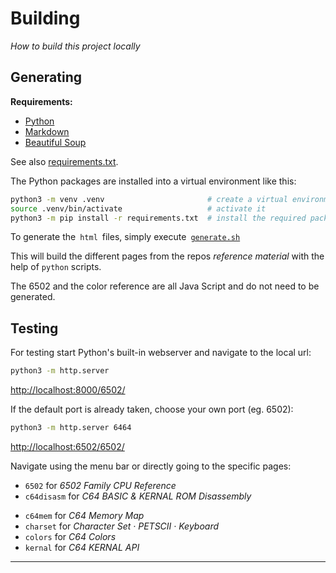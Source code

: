 
# Building

*How to build this project locally*


## Generating

**Requirements:**


-   [Python]
-   [Markdown]
-   [Beautiful Soup]

See also [requirements.txt].

The Python packages are installed into a virtual environment like this:

```sh
python3 -m venv .venv                       # create a virtual environment
source .venv/bin/activate                   # activate it
python3 -m pip install -r requirements.txt  # install the required packages
```

To generate the  `html`  files, simply execute  [`generate.sh`][Generate]


This will build the different pages from the repos *reference material* with the help of `python` scripts.

The 6502 and the color reference are all Java Script and do not need to be generated.


## Testing

For testing start Python's built-in webserver and navigate to the local url:
```sh
python3 -m http.server
```
[http://localhost:8000/6502/][Localhost8000]


If the default port is already taken, choose your own port (eg. 6502):

```sh
python3 -m http.server 6464
```
[http://localhost:6502/6502/][Localhost6464]


Navigate using the menu bar or directly going to the specific pages:

*  `6502` for _6502 Family CPU Reference_
*  `c64disasm` for _C64 BASIC & KERNAL ROM Disassembly_
<!-- *  `c64io` for _C64 I/O Map -->
*  `c64mem` for _C64 Memory Map_
*  `charset` for _Character Set · PETSCII · Keyboard_
*  `colors` for _C64 Colors_
*  `kernal` for _C64 KERNAL API_

---



<!----------------------------------------------------------------------------->

[Generate]: ../Source/generate.sh
[requirements.txt]: ../requirements.txt

[Markdown]: https://pypi.org/project/Markdown/
[Python]: https://www.python.org/
[Beautiful Soup]: https://beautiful-soup-4.readthedocs.io/en/latest/

[Localhost8000]: http://localhost:8000/6502/
[Localhost6464]: http://localhost:6464/6502/
